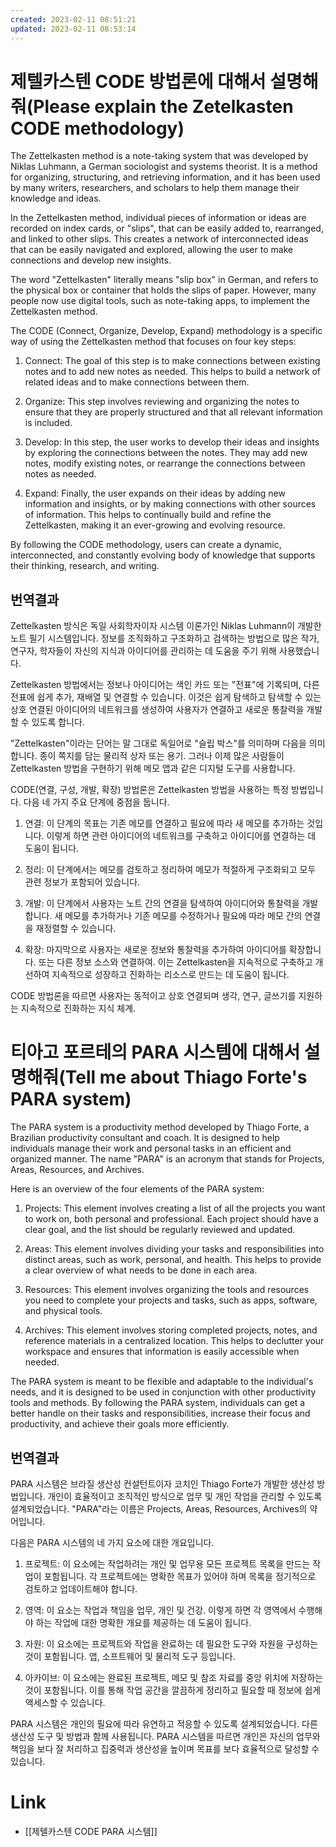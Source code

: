 ```yaml
---
created: 2023-02-11 08:51:21
updated: 2023-02-11 08:53:14
---
```


# 제텔카스텐 CODE 방법론에 대해서 설명해줘(Please explain the Zetelkasten CODE methodology)
The Zettelkasten method is a note-taking system that was developed by Niklas Luhmann, a German sociologist and systems theorist. It is a method for organizing, structuring, and retrieving information, and it has been used by many writers, researchers, and scholars to help them manage their knowledge and ideas.

In the Zettelkasten method, individual pieces of information or ideas are recorded on index cards, or "slips", that can be easily added to, rearranged, and linked to other slips. This creates a network of interconnected ideas that can be easily navigated and explored, allowing the user to make connections and develop new insights.

The word "Zettelkasten" literally means "slip box" in German, and refers to the physical box or container that holds the slips of paper. However, many people now use digital tools, such as note-taking apps, to implement the Zettelkasten method.

The CODE (Connect, Organize, Develop, Expand) methodology is a specific way of using the Zettelkasten method that focuses on four key steps:

1. Connect: The goal of this step is to make connections between existing notes and to add new notes as needed. This helps to build a network of related ideas and to make connections between them.
    
2. Organize: This step involves reviewing and organizing the notes to ensure that they are properly structured and that all relevant information is included.
    
3. Develop: In this step, the user works to develop their ideas and insights by exploring the connections between the notes. They may add new notes, modify existing notes, or rearrange the connections between notes as needed.
    
4. Expand: Finally, the user expands on their ideas by adding new information and insights, or by making connections with other sources of information. This helps to continually build and refine the Zettelkasten, making it an ever-growing and evolving resource.
    

By following the CODE methodology, users can create a dynamic, interconnected, and constantly evolving body of knowledge that supports their thinking, research, and writing.

## 번역결과
Zettelkasten 방식은 독일 사회학자이자 시스템 이론가인 Niklas Luhmann이 개발한 노트 필기 시스템입니다. 정보를 조직화하고 구조화하고 검색하는 방법으로 많은 작가, 연구자, 학자들이 자신의 지식과 아이디어를 관리하는 데 도움을 주기 위해 사용했습니다.

Zettelkasten 방법에서는 정보나 아이디어는 색인 카드 또는 "전표"에 기록되며, 다른 전표에 쉽게 추가, 재배열 및 연결할 수 있습니다. 이것은 쉽게 탐색하고 탐색할 수 있는 상호 연결된 아이디어의 네트워크를 생성하여 사용자가 연결하고 새로운 통찰력을 개발할 수 있도록 합니다.

"Zettelkasten"이라는 단어는 말 그대로 독일어로 "슬립 박스"를 의미하며 다음을 의미합니다. 종이 쪽지를 담는 물리적 상자 또는 용기. 그러나 이제 많은 사람들이 Zettelkasten 방법을 구현하기 위해 메모 앱과 같은 디지털 도구를 사용합니다.

CODE(연결, 구성, 개발, 확장) 방법론은 Zettelkasten 방법을 사용하는 특정 방법입니다. 다음 네 가지 주요 단계에 중점을 둡니다.

1. 연결: 이 단계의 목표는 기존 메모를 연결하고 필요에 따라 새 메모를 추가하는 것입니다. 이렇게 하면 관련 아이디어의 네트워크를 구축하고 아이디어를 연결하는 데 도움이 됩니다.
    
2. 정리: 이 단계에서는 메모를 검토하고 정리하여 메모가 적절하게 구조화되고 모두 관련 정보가 포함되어 있습니다.
    
3. 개발: 이 단계에서 사용자는 노트 간의 연결을 탐색하여 아이디어와 통찰력을 개발합니다. 새 메모를 추가하거나 기존 메모를 수정하거나 필요에 따라 메모 간의 연결을 재정렬할 수 있습니다.
    
4. 확장: 마지막으로 사용자는 새로운 정보와 통찰력을 추가하여 아이디어를 확장합니다. 또는 다른 정보 소스와 연결하여. 이는 Zettelkasten을 지속적으로 구축하고 개선하여 지속적으로 성장하고 진화하는 리소스로 만드는 데 도움이 됩니다.
    

CODE 방법론을 따르면 사용자는 동적이고 상호 연결되며 생각, 연구, 글쓰기를 지원하는 지속적으로 진화하는 지식 체계.

# 티아고 포르테의 PARA 시스템에 대해서 설명해줘(Tell me about Thiago Forte's PARA system)
The PARA system is a productivity method developed by Thiago Forte, a Brazilian productivity consultant and coach. It is designed to help individuals manage their work and personal tasks in an efficient and organized manner. The name "PARA" is an acronym that stands for Projects, Areas, Resources, and Archives.

Here is an overview of the four elements of the PARA system:

1. Projects: This element involves creating a list of all the projects you want to work on, both personal and professional. Each project should have a clear goal, and the list should be regularly reviewed and updated.
    
2. Areas: This element involves dividing your tasks and responsibilities into distinct areas, such as work, personal, and health. This helps to provide a clear overview of what needs to be done in each area.
    
3. Resources: This element involves organizing the tools and resources you need to complete your projects and tasks, such as apps, software, and physical tools.
    
4. Archives: This element involves storing completed projects, notes, and reference materials in a centralized location. This helps to declutter your workspace and ensures that information is easily accessible when needed.
    

The PARA system is meant to be flexible and adaptable to the individual's needs, and it is designed to be used in conjunction with other productivity tools and methods. By following the PARA system, individuals can get a better handle on their tasks and responsibilities, increase their focus and productivity, and achieve their goals more efficiently.

## 번역결과
PARA 시스템은 브라질 생산성 컨설턴트이자 코치인 Thiago Forte가 개발한 생산성 방법입니다. 개인이 효율적이고 조직적인 방식으로 업무 및 개인 작업을 관리할 수 있도록 설계되었습니다. "PARA"라는 이름은 Projects, Areas, Resources, Archives의 약어입니다.

다음은 PARA 시스템의 네 가지 요소에 대한 개요입니다.

1. 프로젝트: 이 요소에는 작업하려는 개인 및 업무용 모든 프로젝트 목록을 만드는 작업이 포함됩니다. 각 프로젝트에는 명확한 목표가 있어야 하며 목록을 정기적으로 검토하고 업데이트해야 합니다.
    
2. 영역: 이 요소는 작업과 책임을 업무, 개인 및 건강. 이렇게 하면 각 영역에서 수행해야 하는 작업에 대한 명확한 개요를 제공하는 데 도움이 됩니다.
    
3. 자원: 이 요소에는 프로젝트와 작업을 완료하는 데 필요한 도구와 자원을 구성하는 것이 포함됩니다. 앱, 소프트웨어 및 물리적 도구 등입니다.
    
4. 아카이브: 이 요소에는 완료된 프로젝트, 메모 및 참조 자료를 중앙 위치에 저장하는 것이 포함됩니다. 이를 통해 작업 공간을 깔끔하게 정리하고 필요할 때 정보에 쉽게 액세스할 수 있습니다.
    

PARA 시스템은 개인의 필요에 따라 유연하고 적응할 수 있도록 설계되었습니다. 다른 생산성 도구 및 방법과 함께 사용됩니다. PARA 시스템을 따르면 개인은 자신의 업무와 책임을 보다 잘 처리하고 집중력과 생산성을 높이며 목표를 보다 효율적으로 달성할 수 있습니다.

# Link
- [[제텔카스텐 CODE PARA 시스템]]